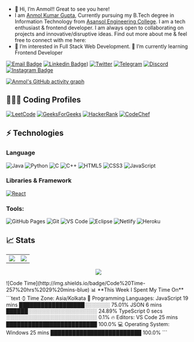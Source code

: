 - 👋 Hi, I’m Anmol!! Great to see you here! 
- I am [Anmol Kumar Gupta]((http://anmolkgupta.github.io/)), Currently pursuing my B.Tech degree in Information Technology from [Asansol Engineering College](https://www.aecwb.edu.in/). I am a tech enthusiast & frontend developer. I am always open to collaborating on projects and innovative/disruptive ideas. Find out more about me & feel free to connect with me here:
- 👀 I’m interested in Full Stack Web Development. 🌱 I’m currently learning Frontend Developer

[![Email Badge](https://img.shields.io/badge/-Email-c14438?style=flat-square&logo=Gmail&logoColor=white&link=mailto:kanmolgupta@gmail.com@gmail.com)](mailto:kanmolgupta8@gmail.com)
[![Linkedin Badge](https://img.shields.io/badge/-LinkedIn-blue?style=flat-square&logo=Linkedin&logoColor=white&link=https://www.linkedin.com/in/anmol-kumar-gupta-620a9b202/)](https://www.linkedin.com/in/anmol-kumar-gupta-620a9b202/))
[![Twitter](https://img.shields.io/badge/Twitter-1DA1F2?style=flat-square&logo=twitter&logoColor=white)](https://twitter.com/)
[![Telegram](https://img.shields.io/badge/-Telegram-blue?style=flat-square&logo=Telegram&logoColor=white)](https://t.me/kanmolgupta)
[![Discord](https://img.shields.io/badge/-Discord-7289DA?style=flat-square&logo=discord&logoColor=white)](https://discordapp.com/users/)
[![Instagram Badge](https://img.shields.io/badge/-Instagram-purple?style=flat-square&logo=instagram&logoColor=white&link=https://instagram.com//)](https://instagram.com/)<!-- [![Hashnode Badge](https://img.shields.io/badge/-Hashnode-03a57a?style=flat-square&labelColor=000000&logo=Hashnode&link=https://thepranaygupta.hashnode.dev/)](https://.hashnode.dev/) -->
<!-- [![Website Badge](https://img.shields.io/badge/-Portfolio-black?style=flat-square&logo=Wordpress&logoColor=white&link=https://anmolkgupta.github.io/)](https://anmolkgupta.github.io/) -->
<!-- [![Youtube Badge](https://img.shields.io/badge/-YouTube-darkred?style=flat-square&logo=youtube&logoColor=white&link=https://www.youtube.com/channel/channel_id)](https://www.youtube.com/channel/channel_id) -->
[![Anmol's GitHub activity graph](https://activity-graph.herokuapp.com/graph?username=anmolkguptagupta&theme=xcode)](https://github.com/anmolkgupta)
## 👨🏻‍💻 Coding Profiles
[![LeetCode](https://img.shields.io/badge/-LeetCode-FFA116?style=flat-square&logo=LeetCode&logoColor=black)](https://leetcode.com/anmolkgupta/)
[![GeeksForGeeks](https://img.shields.io/badge/-GeeksForGeeks-05CC47?style=flat-square&logo=GeeksForGeeks&logoColor=black)](https://auth.geeksforgeeks.org/user/)
[![HackerRank](https://img.shields.io/badge/-HackerRank-2EC866?style=flat-square&logo=HackerRank&logoColor=white)](https://www.hackerrank.com/)
[![CodeChef](https://img.shields.io/badge/-CodeChef-5B4638?style=flat-square&logo=CodeChef&logoColor=white)](https://www.codechef.com/users/)
## ⚡ Technologies
### Language
![Java](https://img.shields.io/badge/-java-E34A86?style=flat-square&logo=java)
![Python](https://img.shields.io/badge/-Python-black?style=flat-square&logo=Python)
![C](https://img.shields.io/badge/-C-00599C?style=flat-square&logo=c)
![C++](https://img.shields.io/badge/-C++-00599C?style=flat-square&logo=cplusplus)
![HTML5](https://img.shields.io/badge/-HTML5-E34F26?style=flat-square&logo=html5&logoColor=white)
![CSS3](https://img.shields.io/badge/-CSS3-1572B6?style=flat-square&logo=css3)
![JavaScript](https://img.shields.io/badge/-JavaScript-black?style=flat-square&logo=javascript)
### Libraries & Framework
[![React](https://img.shields.io/badge/-React-black?style=flat-square&logo=react)](https://reactjs.org/)


### Tools:
![GitHub Pages](https://img.shields.io/badge/GitHub%20Pages-%23327FC7.svg?logo=github&style=flat-square&logoColor=white)
![Git](https://img.shields.io/badge/-Git-black?style=flat-square&logo=git)
![VS Code](https://img.shields.io/badge/-VS%20Code-007ACC?style=flat-square&logo=visual-studio-code)
![Eclipse](https://img.shields.io/badge/Eclipse-2C2255?style=flat-square&logo=eclipse&logoColor=white)
![Netlify](https://img.shields.io/badge/-Netlify-%2300C7B7?style=flat-square&logo=netlify&logoColor=ffffff)
![Heroku](https://img.shields.io/badge/Heroku%20-%23430098.svg?style=flat-square&logo=heroku&logoColor=white)<!-- ![DigitalOcean](https://img.shields.io/badge/-Digital%20Ocean-darkblue?style=flat-square&logo=digitalocean) -->
<!-- ![Amazon AWS](https://img.shields.io/badge/Amazon%20AWS-232F3E?style=flat-square&logo=amazon-aws)
![Microsoft Azure](https://img.shields.io/badge/Microsoft%20Azure-232F7E?style=flat-square&logo=microsoft-azure)
![Google Cloud](https://img.shields.io/badge/Google%20Cloud-black?style=flat-square&logo=google-cloud)
![Docker](https://img.shields.io/badge/-Docker-black?style=flat-square&logo=docker) -->
<!-- ![Postman](https://img.shields.io/badge/Postman-FF6C37?logo=postman&logoColor=white) -->
## 📈 Stats
<table>
<tr>
<td>
<img src="https://github-readme-stats.vercel.app/api?username=anmolkguptagupta&include_all_commits=true&count_private=true&show_icons=true&line_height=20&theme=tokyonight"/>
<td><img src="https://github-readme-stats.vercel.app/api/top-langs?username=anmolkgupta&show_icons=true&locale=en&layout=compact&theme=tokyonight" />
</td>
</tr>
</table>
<p align="center">
<img align="center" src="https://github-readme-streak-stats.herokuapp.com/?user=anmolkgupta&theme=tokyonight" />
</p>
<!--START_SECTION:waka-->
![Code Time](http://img.shields.io/badge/Code%20Time-257%20hrs%2029%20mins-blue)
📊 **This Week I Spent My Time On** 
```text
⌚︎ Time Zone: Asia/Kolkata
💬 Programming Languages: 
JavaScript               19 mins             ██████████████████░░░░░░░   75.01% 
JSON                     6 mins              ██████░░░░░░░░░░░░░░░░░░░   24.89% 
TypeScript               0 secs              ░░░░░░░░░░░░░░░░░░░░░░░░░   0.1%
🔥 Editors: 
VS Code                  25 mins             █████████████████████████   100.0%
💻 Operating System: 
Windows                  25 mins             █████████████████████████   100.0%
```

